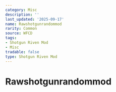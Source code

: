 ```yaml
---
category: Misc
description: ''
last_updated: '2025-09-17'
name: Rawshotgunrandommod
rarity: Common
source: WFCD
tags:
- Shotgun Riven Mod
- Misc
tradable: false
type: Shotgun Riven Mod
---
```


# Rawshotgunrandommod


